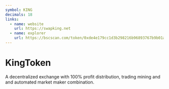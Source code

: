 ```yaml
---
symbol: KING
decimals: 18
links:
  - name: website
    url: https://swapking.net
  - name: explorer
    url: https://bscscan.com/token/0xde4e179cc1d3b298216b96893767b9b01a6bc413
---
```


# KingToken

A decentralized exchange with 100% profit distribution, trading mining and and automated market maker combination.
